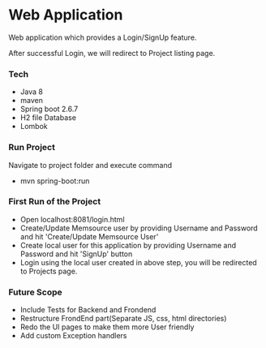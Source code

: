 # Web Application

Web application which provides a Login/SignUp feature. 

After successful Login, we will redirect to Project listing page.

### Tech
* Java 8
* maven 
* Spring boot 2.6.7
* H2 file Database
* Lombok

### Run Project 
Navigate to project folder and execute command
* mvn spring-boot:run

### First Run of the Project
* Open localhost:8081/login.html
* Create/Update Memsource user by providing Username and Password and hit 'Create/Update Memsource User'
* Create local user for this application by providing Username and Password and hit 'SignUp' button
* Login using the local user created in above step, you will be redirected to Projects page.

### Future Scope
* Include Tests for Backend and Frondend
* Restructure FrondEnd part(Separate JS, css, html directories)
* Redo the UI pages to make them more User friendly
* Add custom Exception handlers
